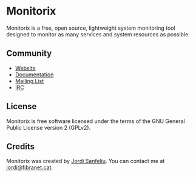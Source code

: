 Monitorix
=========
Monitorix is a free, open source, lightweight system monitoring tool designed to monitor as many services and system
resources as possible.

Community
---------
- [Website](http://www.monitorix.org)
- [Documentation](http://www.monitorix.org/documentation.html)
- [Mailing List](https://lists.sourceforge.net/lists/listinfo/monitorix-general)
- [IRC](http://webchat.freenode.net/?channels=monitorix)

License
-------
Monitorix is free software licensed under the terms of the GNU General Public License version 2 (GPLv2).

Credits
-------
Monitorix was created by [Jordi Sanfeliu](http://www.fibranet.cat).
You can contact me at [jordi@fibranet.cat](mailto:jordi@fibranet.cat).
